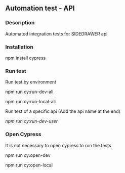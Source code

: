 ## Automation test - API 

### Description
Automated integration tests for SIDEDRAWER api


### Installation
npm install cypress


### Run test

Run test by environment

npm run cy:run-dev-all

npm run cy:run-local-all


Run test of a specific api (Add the api name at the end)

*npm run cy:run-dev-user*

### Open Cypress
It is not necessary to open cypress to run the tests
 
npm run cy:open-dev

npm run cy:open-local